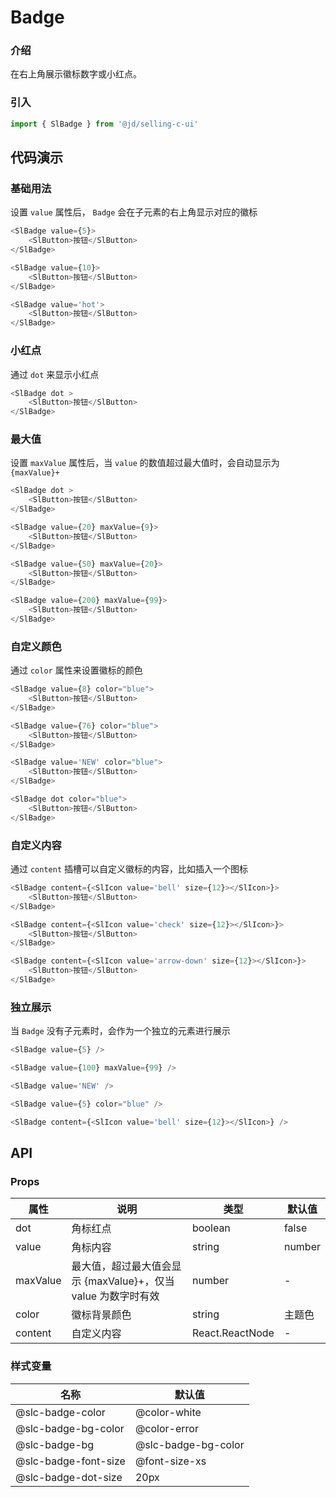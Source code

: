 # Badge
### 介绍
在右上角展示徽标数字或小红点。
### 引入
```js
import { SlBadge } from '@jd/selling-c-ui'
```
## 代码演示
### 基础用法
设置 `value` 属性后， `Badge` 会在子元素的右上角显示对应的徽标
```js
<SlBadge value={5}>
    <SlButton>按钮</SlButton>
</SlBadge>

<SlBadge value={10}>
    <SlButton>按钮</SlButton>
</SlBadge>

<SlBadge value='hot'>
    <SlButton>按钮</SlButton>
</SlBadge>
```

### 小红点
通过 `dot` 来显示小红点
```js
<SlBadge dot >
    <SlButton>按钮</SlButton>
</SlBadge>
```
### 最大值
设置 `maxValue` 属性后，当 `value` 的数值超过最大值时，会自动显示为 `{maxValue}+`
```js
<SlBadge dot >
    <SlButton>按钮</SlButton>
</SlBadge>

<SlBadge value={20} maxValue={9}>
    <SlButton>按钮</SlButton>
</SlBadge>

<SlBadge value={50} maxValue={20}>
    <SlButton>按钮</SlButton>
</SlBadge>

<SlBadge value={200} maxValue={99}>
    <SlButton>按钮</SlButton>
</SlBadge>
```

### 自定义颜色
通过 `color` 属性来设置徽标的颜色
```js
<SlBadge value={8} color="blue">
    <SlButton>按钮</SlButton>
</SlBadge>

<SlBadge value={76} color="blue">
    <SlButton>按钮</SlButton>
</SlBadge>

<SlBadge value='NEW' color="blue">
    <SlButton>按钮</SlButton>
</SlBadge>

<SlBadge dot color="blue">
    <SlButton>按钮</SlButton>
</SlBadge>
```
### 自定义内容
通过 `content` 插槽可以自定义徽标的内容，比如插入一个图标
```js
<SlBadge content={<SlIcon value='bell' size={12}></SlIcon>}>
    <SlButton>按钮</SlButton>
</SlBadge>

<SlBadge content={<SlIcon value='check' size={12}></SlIcon>}>
    <SlButton>按钮</SlButton>
</SlBadge>

<SlBadge content={<SlIcon value='arrow-down' size={12}></SlIcon>}>
    <SlButton>按钮</SlButton>
</SlBadge>
```

### 独立展示
当 `Badge` 没有子元素时，会作为一个独立的元素进行展示
```js
<SlBadge value={5} />

<SlBadge value={100} maxValue={99} />

<SlBadge value='NEW' />

<SlBadge value={5} color="blue" />

<SlBadge content={<SlIcon value='bell' size={12}></SlIcon>} />
```

## API
### Props
|  属性   | 说明  | 类型 | 默认值 |
|  ----  | ----  | ---- | ---- |
| dot | 角标红点 | boolean | false |
| value | 角标内容 | string|number | - |
| maxValue | 最大值，超过最大值会显示 {maxValue}+，仅当 value 为数字时有效 | number | - |
| color | 徽标背景颜色 | string | 主题色 |
| content | 自定义内容 |  React.ReactNode | - |

### 样式变量
|  名称  | 默认值 |
|  ---- | ---- |
|  @slc-badge-color | @color-white |
|  @slc-badge-bg-color | @color-error |
|  @slc-badge-bg  | @slc-badge-bg-color |
|  @slc-badge-font-size | @font-size-xs |
|  @slc-badge-dot-size  | 20px |
